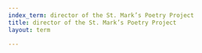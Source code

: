 ```yaml
---
index_term: director of the St. Mark’s Poetry Project
title: director of the St. Mark’s Poetry Project
layout: term

---
```

